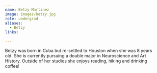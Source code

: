 ```yaml
---
name: Betzy Martinez
image: images/betzy.jpg
role: undergrad
aliases:
  - Betzy
links:
  
---
```

Betzy was born in Cuba but re-settled to Houston when she was 8 years old. She is currently pursuing a double major in Neuroscience and Art History. Outside of her studies she enjoys reading, hiking and drinking coffee!
